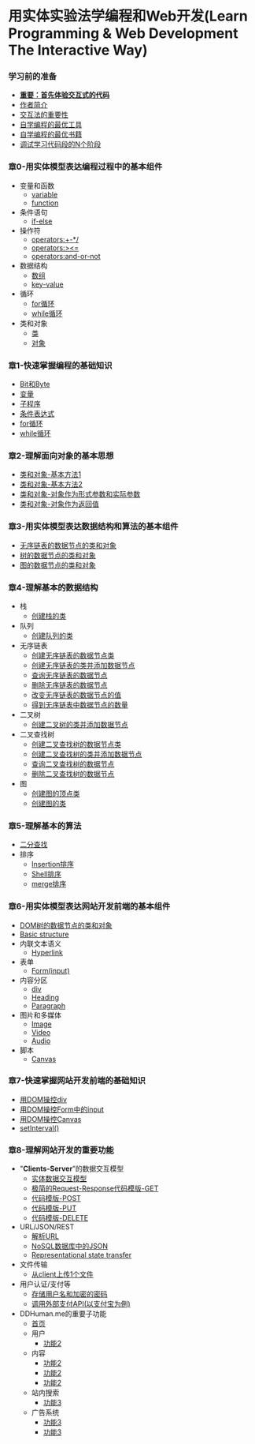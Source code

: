 # 用实体实验法学编程和Web开发(Learn Programming & Web Development The Interactive Way)

### 学习前的准备

- [**重要：首先体验交互式的代码**]()
- [作者简介](/chapters/章00-学习前的准备/作者简介.md)
- [交互法的重要性]()
- [自学编程的最优工具](/chapters/章00-学习前的准备/自学编程的最优工具.md)
- [自学编程的最优书籍](/chapters/章00-学习前的准备/自学编程的最优书籍.md)
- [调试学习代码段的N个阶段](/chapters/章00-学习前的准备/调试学习代码段的N个阶段.md)

### 章0-用实体模型表达编程过程中的基本组件

- 变量和函数
	- [variable](/chapters/章0-用实体模型表达编程过程中的基本组件/variable.md)
	- [function](/chapters/章0-用实体模型表达编程过程中的基本组件/function.md)
- 条件语句
	- [if-else](/chapters/章0-用实体模型表达编程过程中的基本组件/if-else.md)
- 操作符
	- [operators:+-*/](/chapters/章0-用实体模型表达编程过程中的基本组件/operators:+-*/.md)
	- [operators:><=](/chapters/章0-用实体模型表达编程过程中的基本组件/operators:><=.md)
	- [operators:and-or-not](/chapters/章0-用实体模型表达编程过程中的基本组件/operators:and-or-not.md)
- 数据结构
	- [数组](/chapters/章0-用实体模型表达编程过程中的基本组件/数组.md)
	- [key-value](/chapters/章0-用实体模型表达编程过程中的基本组件/key-value.md)
- 循环
	- [for循环](/chapters/章0-用实体模型表达编程过程中的基本组件/for循环.md)
	- [while循环](/chapters/章0-用实体模型表达编程过程中的基本组件/while循环.md)
- 类和对象
	- [类](/chapters/章0-用实体模型表达编程过程中的基本组件/类.md)
	- [对象](/chapters/章0-用实体模型表达编程过程中的基本组件/对象.md)

### 章1-快速掌握编程的基础知识

- [Bit和Byte](/chapters/章1-快速掌握编程的基础知识/Bit和Byte.md)
- [变量](/chapters/章1-快速掌握编程的基础知识/变量.md)
- [子程序](/chapters/章1-快速掌握编程的基础知识/子程序.md)
- [条件表达式](/chapters/章1-快速掌握编程的基础知识/条件表达式.md)
- [for循环](/chapters/章1-快速掌握编程的基础知识/for循环.md)
- [while循环](/chapters/章1-快速掌握编程的基础知识/while循环.md)

### 章2-理解面向对象的基本思想

- [类和对象-基本方法1](/chapters/章2-理解面向对象的基本思想/类和对象-基本方法1.md)
- [类和对象-基本方法2](/chapters/章2-理解面向对象的基本思想/类和对象-基本方法2.md)
- [类和对象-对象作为形式参数和实际参数](/chapters/章2-理解面向对象的基本思想/类和对象-对象作为形式参数和实际参数.md)
- [类和对象-对象作为返回值](/chapters/章2-理解面向对象的基本思想/类和对象-对象作为返回值.md)

### 章3-用实体模型表达数据结构和算法的基本组件

- [无序链表的数据节点的类和对象](/chapters/章3-用实体模型表达数据结构和算法的基本组件/无序链表的数据节点的类和对象.md)
- [树的数据节点的类和对象](/chapters/章3-用实体模型表达数据结构和算法的基本组件/树的数据节点的类和对象.md)
- [图的数据节点的类和对象](/chapters/章3-用实体模型表达数据结构和算法的基本组件/图的数据节点的类和对象.md)

### 章4-理解基本的数据结构
- 栈
	- [创建栈的类](/chapters/章4-理解基本的数据结构/创建栈的类.md)
- 队列
	- [创建队列的类](/chapters/章4-理解基本的数据结构/创建队列的类.md)
- 无序链表
	- [创建无序链表的数据节点类](/chapters/章4-理解基本的数据结构/创建无序链表的数据节点类.md)
	- [创建无序链表的类并添加数据节点](/chapters/章4-理解基本的数据结构/创建无序链表的类并添加数据节点.md)
	- [查询无序链表的数据节点](/chapters/章4-理解基本的数据结构/查询无序链表的数据节点.md)
	- [删除无序链表的数据节点](/chapters/章4-理解基本的数据结构/删除无序链表的数据节点.md)
	- [改变无序链表的数据节点的值](/chapters/章4-理解基本的数据结构/改变无序链表的数据节点的值.md)
	- [得到无序链表中数据节点的数量](/chapters/章4-理解基本的数据结构/得到无序链表中数据节点的数量.md)
- 二叉树
	- [创建二叉树的类并添加数据节点](/chapters/章4-理解基本的数据结构/创建二叉树的类并添加数据节点.md)
- 二叉查找树
	- [创建二叉查找树的数据节点类](/chapters/章4-理解基本的数据结构/创建二叉查找树的数据节点类.md)
	- [创建二叉查找树的类并添加数据节点](/chapters/章4-理解基本的数据结构/创建二叉查找树的类并添加数据节点.md)
	- [查询二叉查找树的数据节点](/chapters/章4-理解基本的数据结构/查询二叉查找树的数据节点.md)
	- [删除二叉查找树的数据节点](/chapters/章4-理解基本的数据结构/删除二叉查找树的数据节点.md)
- 图
	- [创建图的顶点类](/chapters/章4-理解基本的数据结构/创建图的顶点类.md)
	- [创建图的类](/chapters/章4-理解基本的数据结构/创建图的类.md)

### 章5-理解基本的算法

- [二分查找](/chapters/章5-理解基本的算法/二分查找.md)
- 排序
	- [Insertion排序](/chapters/章5-理解基本的算法/Insertion排序.md)
	- [Shell排序](/chapters/章5-理解基本的算法/Shell排序.md)
	- [merge排序](/chapters/章5-理解基本的算法/merge排序.md)

### 章6-用实体模型表达网站开发前端的基本组件

- [DOM树的数据节点的类和对象](/chapters/章6-用实体模型表达网站开发前端的基本组件/DOM树的数据节点的类和对象.md)
- [Basic structure](/chapters/章6-用实体模型表达网站开发前端的基本组件/Basic-structure.md)
- 内联文本语义
	- [Hyperlink](/chapters/章6-用实体模型表达网站开发前端的基本组件/Hyperlink.md)
- 表单
	- [Form(input)](/chapters/章6-用实体模型表达网站开发前端的基本组件/Form(input).md)
- 内容分区
	- [div](/chapters/章6-用实体模型表达网站开发前端的基本组件/div.md)
	- [Heading](/chapters/章6-用实体模型表达网站开发前端的基本组件/Heading.md)
	- [Paragraph](/chapters/章6-用实体模型表达网站开发前端的基本组件/Paragraph.md)
- 图片和多媒体
	- [Image](/chapters/章6-用实体模型表达网站开发前端的基本组件/Image.md)
	- [Video](/chapters/章6-用实体模型表达网站开发前端的基本组件/Video.md)
	- [Audio](/chapters/章6-用实体模型表达网站开发前端的基本组件/Audio.md)
- 脚本
	- [Canvas](/chapters/章6-用实体模型表达网站开发前端的基本组件/Canvas.md)

### 章7-快速掌握网站开发前端的基础知识

- [用DOM操控div](/chapters/章7-快速掌握网站开发前端的基础知识/用DOM操控div.md)
- [用DOM操控Form中的input](/chapters/章7-快速掌握网站开发前端的基础知识/用DOM操控Form中的input.md)
- [用DOM操控Canvas](/chapters/章7-快速掌握网站开发前端的基础知识/用DOM操控Canvas.md)
- [setInterval()](/chapters/章7-快速掌握网站开发前端的基础知识/setInterval().md)

### 章8-理解网站开发的重要功能

- "**Clients-Server**”的数据交互模型
	- [实体数据交互模型](/chapters/章8-理解网站开发的重要功能/实体数据交互模型.md)
	- [极简的Request-Response代码模版-GET](/chapters/章8-理解网站开发的重要功能/极简的Request-Response代码模版-GET.md)
	- [代码模版-POST](/chapters/章8-理解网站开发的重要功能/极简的Request-Response代码模版-POST.md)
	- [代码模版-PUT](/chapters/章8-理解网站开发的重要功能/极简的Request-Response代码模版-PUT.md)
	- [代码模版-DELETE](/chapters/章8-理解网站开发的重要功能/极简的Request-Response代码模版-DELETE.md)
- URL/JSON/REST
	- [解析URL](/chapters/章8-理解网站开发的重要功能/解析URL.md)
	- [NoSQL数据库中的JSON](/chapters/章8-理解网站开发的重要功能/NoSQL数据库中的JSON.md)
	- [Representational state transfer](/chapters/章8-理解网站开发的重要功能/REST.md)
- 文件传输
	- [从client上传1个文件](/chapters/章8-理解网站开发的重要功能/从client上传1个文件.md)
- 用户认证/支付等
	- [存储用户名和加密的密码](/chapters/章8-理解网站开发的重要功能/存储用户名和加密的密码.md)
	- [调用外部支付API(以支付宝为例)](/chapters/章8-理解网站开发的重要功能/调用外部支付API(以支付宝为例).md)
- DDHuman.me的重要子功能
	- [首页](/chapters/章8-理解网站开发的重要功能/首页.md)
	- 用户
		- [功能2](/chapters/章8-理解网站开发的重要功能/功能2.md)
	- 内容
		- [功能2](/chapters/章8-理解网站开发的重要功能/功能2.md)
		- [功能2](/chapters/章8-理解网站开发的重要功能/功能2.md)
		- [功能2](/chapters/章8-理解网站开发的重要功能/功能2.md)
	- 站内搜索
		- [功能3](/chapters/章8-理解网站开发的重要功能/功能3.md)
	- 广告系统
		- [功能3](/chapters/章8-理解网站开发的重要功能/功能3.md)	
		- [功能3](/chapters/章8-理解网站开发的重要功能/功能3.md)

